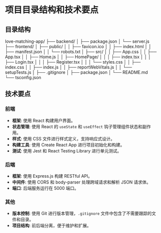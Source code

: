 # 项目目录结构和技术要点

## 目录结构 

love-matching-app/
├── backend/
│ ├── package.json
│ └── server.js
├── frontend/
│ ├── public/
│ │ ├── favicon.ico
│ │ ├── index.html
│ │ ├── manifest.json
│ │ └── robots.txt
│ ├── src/
│ │ ├── App.css
│ │ ├── App.tsx
│ │ ├── Home.js
│ │ ├── HomePage/
│ │ │ ├── index.tsx
│ │ │ ├── Login.tsx
│ │ │ ├── Register.tsx
│ │ │ └── styles.css
│ │ ├── index.css
│ │ ├── index.js
│ │ ├── reportWebVitals.js
│ │ └── setupTests.js
│ ├── .gitignore
│ ├── package.json
│ └── README.md
└── tsconfig.json

## 技术要点

### 前端
- **框架**: 使用 React 构建用户界面。
- **状态管理**: 使用 React 的 `useState` 和 `useEffect` 钩子管理组件状态和副作用。
- **样式**: 使用 CSS 文件进行样式定义，支持响应式设计。
- **构建工具**: 使用 Create React App 进行项目初始化和构建。
- **测试**: 使用 Jest 和 React Testing Library 进行单元测试。

### 后端
- **框架**: 使用 Express.js 构建 RESTful API。
- **中间件**: 使用 CORS 和 body-parser 处理跨域请求和解析 JSON 请求体。
- **端口**: 后端服务运行在 5000 端口。

### 其他
- **版本控制**: 使用 Git 进行版本管理，`.gitignore` 文件中包含了不需要跟踪的文件和目录。
- **项目结构**: 前后端分离，便于维护和扩展。